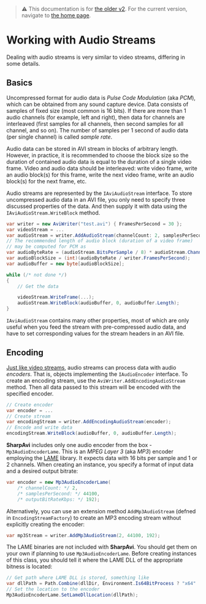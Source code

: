 > :warning: This documentation is for [the older v2](index.md). For the current version, navigate to [the home page](../index.md).

# Working with Audio Streams

Dealing with audio streams is very similar to video streams, differing in some details.

## Basics

Uncompressed format for audio data is _Pulse Code Modulation_ (aka _PCM_), which can be obtained from any sound capture device. Data consists of samples of fixed size (most common is 16 bits). If there are more than 1 audio channels (for example, left and right), then data for channels are interleaved (first samples for all channels, then second samples for all channel, and so on). The number of samples per 1 second of audio data  (per single channel) is called _sample rate_.

Audio data can be stored in AVI stream in blocks of arbitrary length. However, in practice, it is recommended to choose the block size so the duration of contained audio data is equal to the duration of a single video frame. Video and audio data should be interleaved: write video frame, write an audio block(s) for this frame, write the next video frame, write an audio block(s) for the next frame, etc.

Audio streams are represented by the `IAviAudioStream` interface. To store uncompressed audio data in an AVI file, you only need to specify three discussed properties of the data. And then supply it with data using the `IAviAudioStream.WriteBlock` method.
```cs
var writer = new AviWriter("test.avi") { FramesPerSecond = 30 };
var videoStream = ...
var audioStream = writer.AddAudioStream(channelCount: 2, samplesPerSecond: 44100, bitsPerSample: 16);
// The recommended length of audio block (duration of a video frame)
// may be computed for PCM as
var audioByteRate = (audioStream.BitsPerSample / 8) * audioStream.ChannelCount * audioStream.SamplesPerSecond;
var audioBlockSize = (int)(audioByteRate / writer.FramesPerSecond);
var audioBuffer = new byte[audioBlockSize];

while (/* not done */)
{
    // Get the data

    videoStream.WriteFrame(...);
    audioStream.WriteBlock(audioBuffer, 0, audioBuffer.Length);
}
```

`IAviAudioStream` contains many other properties, most of which are only useful when you feed the stream with pre-compressed audio data, and have to set corresponding values for the stream headers in an AVI file.

## Encoding

[Just like video streams](using-video-encoders.md), audio streams can process data with audio _encoders_. That is, objects implementing the `IAudioEncoder` interface. To create an encoding stream, use the `AviWriter.AddEncodingAudioStream` method. Then all data passed to this stream will be encoded with the specified encoder.
```cs
// Create encoder
var encoder = ...
// Create stream
var encodingStream = writer.AddEncodingAudioStream(encoder);
// Encode and write data
encodingStream.WriteBlock(audioBuffer, 0, audioBuffer.Length);
```

**SharpAvi** includes only one audio encoder from the box - `Mp3AudioEncoderLame`. This is an _MPEG Layer 3_ (aka _MP3_) encoder employing the [LAME](http://lame.sourceforge.net/links.php#Binaries) library. It expects data with 16 bits per sample and 1 or 2 channels. When creating an instance, you specify a format of input data and a desired output bitrate:
```cs
var encoder = new Mp3AudioEncoderLame(
    /* channelCount: */ 2,
    /* samplesPerSecond: */ 44100, 
    /* outputBitRateKbps: */ 192);
```

Alternatively, you can use an extension method `AddMp3AudioStream` (defned in `EncodingStreamFactory`) to create an MP3 encoding stream without explicitly creating the encoder:
```cs
var mp3Stream = writer.AddMp3AudioStream(2, 44100, 192);
```

The LAME binaries are not included with **SharpAvi**. You should get them on your own if planning to use `Mp3AudioEncoderLame`. Before creating instances of this class, you should tell it where the LAME DLL of the appropriate bitness is located:
```cs
// Get path where LAME DLL is stored, something like
var dllPath = Path.Combine(dllDir, Environment.Is64BitProcess ? "x64" : "x86", "lame_enc.dll");
// Set the location to the encoder
Mp3AudioEncoderLame.SetLameDllLocation(dllPath);
```
